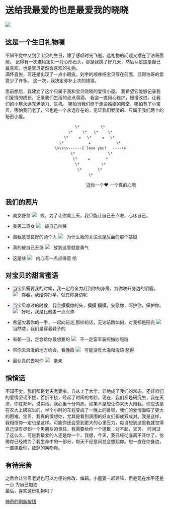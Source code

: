 送给我最爱的也是最爱我的晓晓
==========================

![](https://github.com/daidaixiaoxiao/images/raw/master/xin.jpg)  
## 这是一个生日礼物喔 ##
不知不觉中又到了宝贝的生日，除了感叹时光飞逝，选礼物的问题又摆在了浩哥面前。
记得有一次送给宝贝一对心形石头，那是我挑了好几天，然后认定这是自己最喜欢，也是宝贝定然会喜欢的礼物。</br>满怀喜悦，可还是出现了一点小瑕疵。刻字的顺序把宝贝写在前面，显得浩哥的爱意少了许多。
这一次，我决定弥补上次的错误。

思前想后，我建立了这个只属于我和宝贝晓晓的爱情小屋。
我希望它能够记录我们爱情的成长，记录我们生活的点点滴滴。
我会一直用心维护，慢慢改进，让我们的小屋永远充满活力、生机。
哪怕当我们终于走进婚姻的殿堂，哪怕有了小宝贝，哪怕我们老了，它也是一个永远存在的，见证我们爱情的、只属于我们两个的秘密小屋。


					               \*　 　     \* 　　　　　　　　　　　　　　　
					            \*　　 \*   \*　　 \* 　　　
					          \*　   ★　 \*　   ★　 \* 　　　
					        \*　　　      ★　　        \*　 　　　
					      \>\>\>------I love you!　 ----\>　　　
					             \*　　　　        \* 　　　　
					              \*　   ★       *　 　　　　
					               \*　        \* 　　　　　　
					                \*       \* 　　　　　　
					                     \* 　　
　　　　　　　　　　　　　　　　         　送你一个♥      一个真的心哦

## 我们的照片 ##
+ 美女野兽
![](https://github.com/daidaixiaoxiao/images/raw/master/b.jpg)  
哎，为了让你美上天，我只能让自己丑点啦，心疼自己。

+ 美男二货女 
![](https://github.com/daidaixiaoxiao/images/raw/master/p1.jpg)  
被自己帅哭

+ 自我感觉良好的两个人 
![](https://github.com/daidaixiaoxiao/images/raw/master/p2.jpg)  
为什么我的关注点是后面的那个姑娘

+ 真的被自己丑哭 
![](https://github.com/daidaixiaoxiao/images/raw/master/p4.jpg)  
放到这里就是勇气

+ 这是啥
![](https://github.com/daidaixiaoxiao/images/raw/master/p5.jpg)  
内心有一点点得意 哈

## 对宝贝的甜言蜜语 ##
* 当宝贝需要我的时候，我一定尽全力赶到你的身旁，为你吹开身边的阴霾。
![](https://github.com/daidaixiaoxiao/images/raw/master/hehu.jpg)  
你看，我给你打伞，就在你身边呢

* 当宝贝难过的时候，我会摸摸你的头，摸摸 摸摸，安慰你，呵护你，保护你。
![](https://github.com/daidaixiaoxiao/images/raw/master/motou.jpg)  
好吧，我是比他差一点点帅

* 希望欠着你的一手，一起向前走,那样的话，无论前路如何，对我都是阳光
![](https://github.com/daidaixiaoxiao/images/raw/master/shouqianshou.jpg)  
当然喽，我们是穿着鞋子的

* 有朝一日，定会给你最想要的
![](https://github.com/daidaixiaoxiao/images/raw/master/jiehun.jpg)  
不一定穿军装照婚纱照哦

* 带你去浪漫的地方约会，看晚霞
![](https://github.com/daidaixiaoxiao/images/raw/master/xiyang.jpg)  
可能没有大海和海鸥 愁得

* 最认真的去吻你
![](https://github.com/daidaixiaoxiao/images/raw/master/jiewen.jpg)  
亲亲

## 悄悄话 ##
不知不觉，我们都是老夫老妻啦。自从上了大学，异地成了我们的常态，还好咱们的爱情坚韧不拔，百折不挠，经起了时间的考验。现在，我们都是研究生，我在天津，你在郑州。说实话，我心里十分内疚，如果不是想让你来天大陪我，你应该是在农大上研究生的。半个小时的车程变成了一晚上的卧铺，我们的爱情面临了更大的困难。宝贝，我真的很想你，尤其是看到周围的好友们都成双成对。我是这样，我相信你一定也是这样。可能你还会受到更大的心里压力，每当想到这里我就觉得自己没有尽到一个男朋友的责任，我需要给你一个道歉：对不起，宝贝。
时间过了这么久，可是我最爱的人还是你一个，我想，今天，我已经彻底离不开你了。仿佛你已经成为了我生命中的一部分，每天不经意间总会想起你。想一直在你身边，一直抱着你，放肆的亲吻你。


## 有待完善 ##
之后会让宝贝老婆也可以方便的修改、编辑。小屋要一起建嘛，但是现在水平还差一点 为自己加油 </br>
最后，喜欢这份礼物吗？

[神奇的刷新按钮](https://www.whlovelzx.com "鼠标往哪里放呢") 
